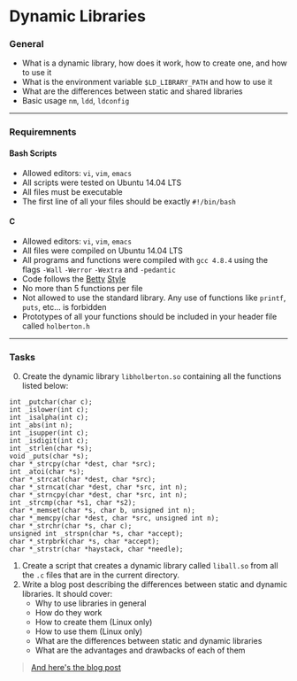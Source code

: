 # Dynamic Libraries


### General

- What is a dynamic library, how does it work, how to create one, and how to use it
- What is the environment variable `$LD_LIBRARY_PATH` and how to use it
- What are the differences between static and shared libraries
- Basic usage `nm`, `ldd`, `ldconfig`

*****************

### Requiremnents

#### Bash Scripts
- Allowed editors: `vi`, `vim`, `emacs`
- All scripts were tested on Ubuntu 14.04 LTS
- All files must be executable
- The first line of all your files should be exactly `#!/bin/bash`

#### C
- Allowed editors: `vi`, `vim`, `emacs`
- All files were compiled on Ubuntu 14.04 LTS
- All programs and functions were compiled with `gcc 4.8.4` using the flags `-Wall` `-Werror` `-Wextra` and `-pedantic`
- Code follows the [Betty](https://github.com/holbertonschool/Betty/blob/master/betty-style.pl) [Style](https://github.com/holbertonschool/Betty/blob/master/betty-doc.pl)
- No more than 5 functions per file
- Not allowed to use the standard library. Any use of functions like `printf`, `puts`, etc… is forbidden
- Prototypes of all your functions should be included in your header file called `holberton.h`

*****************

### Tasks

0. Create the dynamic library `libholberton.so` containing all the functions listed below:
```
int _putchar(char c);
int _islower(int c);
int _isalpha(int c);
int _abs(int n);
int _isupper(int c);
int _isdigit(int c);
int _strlen(char *s);
void _puts(char *s);
char *_strcpy(char *dest, char *src);
int _atoi(char *s);
char *_strcat(char *dest, char *src);
char *_strncat(char *dest, char *src, int n);
char *_strncpy(char *dest, char *src, int n);
int _strcmp(char *s1, char *s2);
char *_memset(char *s, char b, unsigned int n);
char *_memcpy(char *dest, char *src, unsigned int n);
char *_strchr(char *s, char c);
unsigned int _strspn(char *s, char *accept);
char *_strpbrk(char *s, char *accept);
char *_strstr(char *haystack, char *needle);
```
1. Create a script that creates a dynamic library called `liball.so` from all the `.c` files that are in the current directory.
2. Write a blog post describing the differences between static and dynamic libraries. It should cover:
    - Why to use libraries in general
    - How do they work
    - How to create them (Linux only)
    - How to use them (Linux only)
    - What are the differences between static and dynamic libraries
    - What are the advantages and drawbacks of each of them
    
> [And here's the blog post](https://medium.com/@arianabibiano/dynamic-v-static-libraries-e1a877818298)
